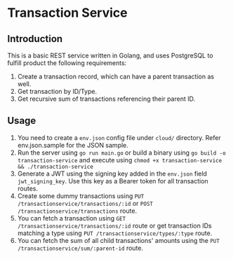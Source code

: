 # Transaction Service

## Introduction
This is a basic REST service written in Golang, and uses PostgreSQL to fulfill product
the following requirements:
1. Create a transaction record, which can have a parent transaction as well.
2. Get transaction by ID/Type.
3. Get recursive sum of transactions referencing their parent ID.

## Usage
1. You need to create a `env.json` config file under `cloud/` directory. Refer env.json.sample for the JSON sample.
2. Run the server using `go run main.go` or build a binary using `go build -o transaction-service` and execute using `chmod +x transaction-service && ./transaction-service`
3. Generate a JWT using the signing key added in the `env.json` field `jwt_signing_key`. Use this key as a Bearer token for all transaction routes.
4. Create some dummy transactions using `PUT /transactionservice/transactions/:id` or `POST /transactionservice/transactions` route.
5. You can fetch a transaction using `GET /transactionservice/transactions/:id` route or get transaction IDs matching a type using `PUT /transactionservice/types/:type` route.
6. You can fetch the sum of all child transactions' amounts using the `PUT /transactionservice/sum/:parent-id` route.